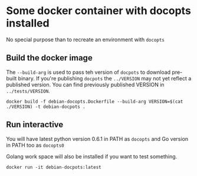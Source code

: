 # Some docker container with docopts installed

No special purpose than to recreate an environment with `docopts`

## Build the docker image

The `--build-arg` is used to pass teh version of `docpots` to download pre-built binary.
If you're publishing `docpots` the `../VERSION` may not yet reflect a published version.
You can find previously published VERSION in `../tests/VERSION`.

```
docker build -f debian-docopts.Dockerfile --build-arg VERSION=$(cat ./VERSION) -t debian-docpots .
```

## Run interactive

You will have latest python version 0.6.1 in PATH as `docopts` and Go version in PATH too as `docopts0`

Golang work space will also be installed if you want to test something.

```
docker run -it debian-docpots:latest
```
